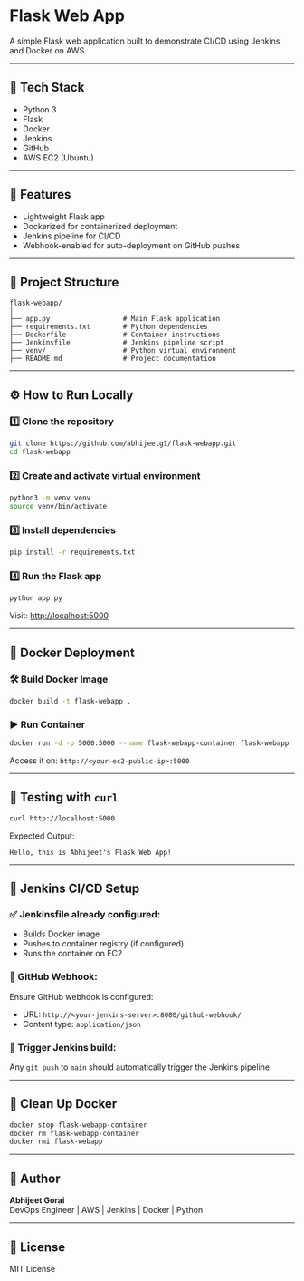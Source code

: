 
# Flask Web App

A simple Flask web application built to demonstrate CI/CD using Jenkins and Docker on AWS.

---

## 🧰 Tech Stack

- Python 3
- Flask
- Docker
- Jenkins
- GitHub
- AWS EC2 (Ubuntu)

---

## 🚀 Features

- Lightweight Flask app
- Dockerized for containerized deployment
- Jenkins pipeline for CI/CD
- Webhook-enabled for auto-deployment on GitHub pushes

---

## 📁 Project Structure

```
flask-webapp/
│
├── app.py                  # Main Flask application
├── requirements.txt        # Python dependencies
├── Dockerfile              # Container instructions
├── Jenkinsfile             # Jenkins pipeline script
├── venv/                   # Python virtual environment
├── README.md               # Project documentation
```

---

## ⚙️ How to Run Locally

### 1️⃣ Clone the repository
```bash
git clone https://github.com/abhijeetg1/flask-webapp.git
cd flask-webapp
```

### 2️⃣ Create and activate virtual environment
```bash
python3 -m venv venv
source venv/bin/activate
```

### 3️⃣ Install dependencies
```bash
pip install -r requirements.txt
```

### 4️⃣ Run the Flask app
```bash
python app.py
```

Visit: [http://localhost:5000](http://localhost:5000)

---

## 🐳 Docker Deployment

### 🛠 Build Docker Image
```bash
docker build -t flask-webapp .
```

### ▶️ Run Container
```bash
docker run -d -p 5000:5000 --name flask-webapp-container flask-webapp
```

Access it on: `http://<your-ec2-public-ip>:5000`

---

## 🧪 Testing with `curl`
```bash
curl http://localhost:5000
```

Expected Output:
```
Hello, this is Abhijeet's Flask Web App!
```

---

## 🤖 Jenkins CI/CD Setup

### ✅ Jenkinsfile already configured:
- Builds Docker image
- Pushes to container registry (if configured)
- Runs the container on EC2

### 🔁 GitHub Webhook:
Ensure GitHub webhook is configured:
- URL: `http://<your-jenkins-server>:8080/github-webhook/`
- Content type: `application/json`

### 🧪 Trigger Jenkins build:
Any `git push` to `main` should automatically trigger the Jenkins pipeline.

---

## 🧼 Clean Up Docker

```bash
docker stop flask-webapp-container
docker rm flask-webapp-container
docker rmi flask-webapp
```

---

## 📝 Author

**Abhijeet Gorai**  
DevOps Engineer | AWS | Jenkins | Docker | Python

---

## 📃 License

MIT License
